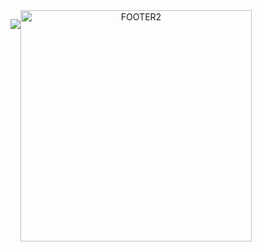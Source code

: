 
  <div align=center style="display:flex" style="flex_direction:row" >


<img src="https://github.com/user-attachments/assets/37149ca8-a19f-45a6-9e19-694d741b4701"> </img>

<img width="370" height="auto" alt="FOOTER2" src="https://github.com/user-attachments/assets/75ef00e6-8e8c-48f5-a841-702ed10df3ed" />


</div>
<!--
**rodrigosteps/rodrigosteps** is a ✨ _special_ ✨ repository because its `README.md` (this file) appears on your GitHub profile.

Here are some ideas to get you started:

- 🔭 I’m currently working on ...
- 🌱 I’m currently learning ...
- 👯 I’m looking to collaborate on ...
- 🤔 I’m looking for help with ...
- 💬 Ask me about ...
- 📫 How to reach me: ...
- 😄 Pronouns: ...
- ⚡ Fun fact: ...
-->
